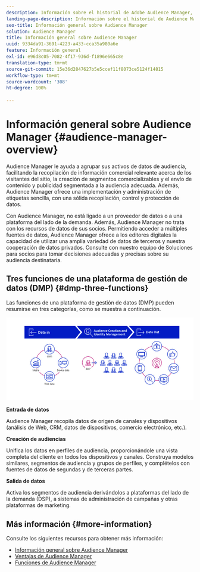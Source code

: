 ```yaml
---
description: Información sobre el historial de Adobe Audience Manager, los tipos de datos recopilados, la segmentación, el sistema de informes, etc.
landing-page-description: Información sobre el historial de Audience Manager, los tipos de datos recopilados, la segmentación, la creación de informes, etc.
seo-title: Información general sobre Audience Manager
solution: Audience Manager
title: Información general sobre Audience Manager
uuid: 9334da91-3691-4223-a433-cca35a980a6e
feature: Información general
exl-id: e96d8c05-7082-4f17-936d-f1896e665c8e
translation-type: tm+mt
source-git-commit: 15e36d2847627b5e5ccef11f8073ce5124f14815
workflow-type: tm+mt
source-wordcount: '308'
ht-degree: 100%

---
```


# Información general sobre Audience Manager {#audience-manager-overview}

Audience Manager le ayuda a agrupar sus activos de datos de audiencia, facilitando la recopilación de información comercial relevante acerca de los visitantes del sitio, la creación de segmentos comercializables y el envío de contenido y publicidad segmentada a la audiencia adecuada. Además, Audience Manager ofrece una implementación y administración de etiquetas sencilla, con una sólida recopilación, control y protección de datos.

Con Audience Manager, no está ligado a un proveedor de datos o a una plataforma del lado de la demanda. Además, Audience Manager no trata con los recursos de datos de sus socios. Permitiendo acceder a múltiples fuentes de datos, Audience Manager ofrece a los editores digitales la capacidad de utilizar una amplia variedad de datos de terceros y nuestra cooperación de datos privados. Consulte con nuestro equipo de Soluciones para socios para tomar decisiones adecuadas y precisas sobre su audiencia destinataria.

## Tres funciones de una plataforma de gestión de datos (DMP) {#dmp-three-functions}

Las funciones de una plataforma de gestión de datos (DMP) pueden resumirse en tres categorías, como se muestra a continuación.

![Imagen de tres funciones DMP: entrada de datos, creación de audiencias, salida de datos](/help/using/overview/assets/dmp-functions.png)

**Entrada de datos**

Audience Manager recopila datos de origen de canales y dispositivos (análisis de Web, CRM, datos de dispositivos, comercio electrónico, etc.).

**Creación de audiencias**

Unifica los datos en perfiles de audiencia, proporcionándole una vista completa del cliente en todos los dispositivos y canales. Construya modelos similares, segmentos de audiencia y grupos de perfiles, y complételos con fuentes de datos de segundas y de terceras partes.

**Salida de datos**

Activa los segmentos de audiencia derivándolos a plataformas del lado de la demanda (DSP), a sistemas de administración de campañas y otras plataformas de marketing.

## Más información {#more-information}

Consulte los siguientes recursos para obtener más información:
* [Información general sobre Audience Manager](https://www.adobe.com/es/analytics/audience-manager.html)
* [Ventajas de Audience Manager](https://www.adobe.com/es/analytics/audience-manager/benefits.html)
* [Funciones de Audience Manager](https://www.adobe.com/es/analytics/audience-manager/features.html)


<!--

## History and Background {#history-and-background}

Audience Manager started as Demdex in 2008. It was acquired by Adobe Systems in 2011 and subsequently rebranded as Audience Manager.

## History {#history}

Since 2008, Audience Manager (formerly, [!UICONTROL Demdex]) has been a pioneer in the on-line audience management market. Audience Manager services power dynamic, multi-channel online data strategies. Our platform and services are used by an array of diverse industries from automobiles (AutoTrader), to airlines (American Airlines), and financial services companies (American Express). Audience Manager uses enterprise-level technology to provide the scale, reliability, analytics, and performance to help your business succeed online. Audience Manager integrates with the Adobe Experience Cloud to help you centralize, manage, and take action on your data assets across a growing number of digitally addressable channels.

## Audience Manager and its Data Management Platform (DMP) {#aam-dmp}

Audience Manager helps you manage your data pipeline. Our service is a catalyst that transforms generic users and raw data signals into actual audience segments used for multi-channel marketing efforts. Additionally, Audience Manager provides tools for tag management and audience analytics while simultaneously meeting the privacy and data security needs of clients and consumers.

![](assets/am_overview_80.png)


-->
